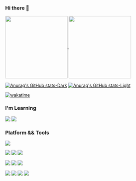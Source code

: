 ### Hi there 👋 

<a href="https://github.com/WoodHolz">
  <img height=200 align="center" src="https://github-readme-stats.vercel.app/api?username=WoodHolz&show_icons=true&theme=transparent" />
</a>
<a href="https://github.com/Woodholz">
  <img height=200 align="center" src="https://github-readme-stats.vercel.app/api/top-langs?username=WoodHolz&layout=compact&langs_count=8&card_width=320&theme=transparent" />
</a>

[![Anurag's GitHub stats-Dark](https://github-readme-stats.vercel.app/api?username=anuraghazra&show_icons=true&theme=dark#gh-dark-mode-only)](https://github.com/anuraghazra/github-readme-stats#gh-dark-mode-only)
[![Anurag's GitHub stats-Light](https://github-readme-stats.vercel.app/api?username=anuraghazra&show_icons=true&theme=default#gh-light-mode-only)](https://github.com/anuraghazra/github-readme-stats#gh-light-mode-only)

[![wakatime](https://wakatime.com/badge/user/e6f3d393-63ef-4414-8566-c4cc9b1c437e.svg?style=for-the-badge)](https://wakatime.com/@e6f3d393-63ef-4414-8566-c4cc9b1c437e)

### I'm Learning

[![](https://img.shields.io/badge/-Linux-FCC624?style=flat-square&logo=Linux&logoColor=ffffff)]()
[![](https://img.shields.io/badge/-Rust-000000?style=flat-square&logo=Rust&logoColor=ffffff)]()

### Platform && Tools

[![](https://img.shields.io/badge/iPhone-SE2-292e33?style=flat-square&logo=apple&logoColor=ffffff)](https://www.apple.com/)

[![](https://img.shields.io/badge/OS-Arch%20Linux-1793D1?style=flat-square&logo=arch-linux&logoColor=ffffff)](https://www.archlinux.org/)
[![](https://img.shields.io/badge/Ubuntu-22.04-E95420?style=flat-square&logo=Ubuntu&logoColor=ffffff)](https://ubuntu.com/)
[![](https://img.shields.io/badge/Windows-11-0078D4?style=flat-square&logo=Windows-11&logoColor=ffffff)](https://www.microsoft.com/)

[![](https://img.shields.io/badge/Code%20Editor-VS%20Code-007ACC?style=flat-square&logo=Visual-Studio-Code&logoColor=ffffff)]()
[![](https://img.shields.io/badge/Text%20Editor-Neovim-57A143?style=flat-square&logo=Neovim&logoColor=ffffff)](https://nvchad.com/)
[![](https://img.shields.io/badge/Markdown%20Editor-Typora-000000?style=flat-square&logo=Markdown&logoColor=ffffff)](https://nvchad.com/)

[![](https://img.shields.io/badge/-C-A8B9CC?style=flat-square&logo=c&logoColor=ffffff)]()
[![](https://img.shields.io/badge/-git-F05032?style=flat-square&logo=git&logoColor=ffffff)]()
[![](https://img.shields.io/badge/-Vim-019733?style=flat-square&logo=Vim&logoColor=ffffff)]()
[![](https://img.shields.io/badge/-Markdown-000000?style=flat-square&logo=Markdown&logoColor=ffffff)]()

